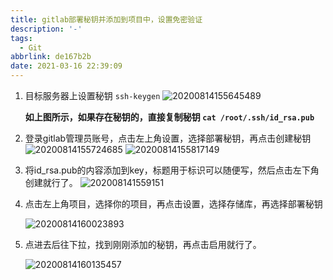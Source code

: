 ```yaml
---
title: gitlab部署秘钥并添加到项目中，设置免密验证
description: '-'
tags:
  - Git
abbrlink: de167b2b
date: 2021-03-16 22:39:09
---
```




1. 目标服务器上设置秘钥 `ssh-keygen`
   ![20200814155645489](http://blog.cdn.ionluo.cn/blog/20200814155645489.png)

   

   **如上图所示，如果存在秘钥的，直接复制秘钥 `cat /root/.ssh/id_rsa.pub`**

2. 登录gitlab管理员账号，点击左上角设置，选择部署秘钥，再点击创建秘钥
   ![20200814155724685](http://blog.cdn.ionluo.cn/blog/20200814155724685.png)
   ![20200814155817149](http://blog.cdn.ionluo.cn/blog/20200814155817149.png)

3. 将id_rsa.pub的内容添加到key，标题用于标识可以随便写，然后点击左下角创建就行了。
   ![202008141559151](http://blog.cdn.ionluo.cn/blog/202008141559151.png)

4. 点击左上角项目，选择你的项目，再点击设置，选择存储库，再选择部署秘钥

   ![20200814160023893](http://blog.cdn.ionluo.cn/blog/20200814160023893.png)

5. 点进去后往下拉，找到刚刚添加的秘钥，再点击启用就行了。

   ![20200814160135457](http://blog.cdn.ionluo.cn/blog/20200814160135457.png)